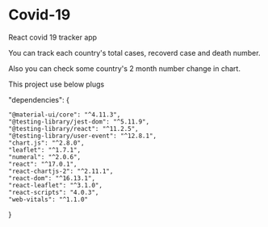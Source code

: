 # Covid-19
React covid 19 tracker app

You can track each country's total cases, recoverd case and death number.

Also you can check some country's 2 month number change in chart.

This project use below plugs


 "dependencies": {
 
    "@material-ui/core": "^4.11.3",
    "@testing-library/jest-dom": "^5.11.9",
    "@testing-library/react": "^11.2.5",
    "@testing-library/user-event": "^12.8.1",
    "chart.js": "^2.8.0",
    "leaflet": "^1.7.1",
    "numeral": "^2.0.6",
    "react": "^17.0.1",
    "react-chartjs-2": "^2.11.1",
    "react-dom": "^16.13.1",
    "react-leaflet": "^3.1.0",
    "react-scripts": "4.0.3",
    "web-vitals": "^1.1.0" 
 }
 
